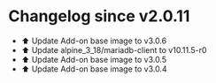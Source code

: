 # Changelog since v2.0.11
- ⬆️ Update Add-on base image to v3.0.6 
- ⬆️ Update alpine_3_18/mariadb-client to v10.11.5-r0 
- ⬆️ Update Add-on base image to v3.0.5 
- ⬆️ Update Add-on base image to v3.0.4 
